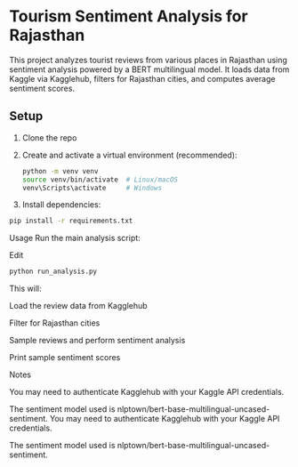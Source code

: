 # Tourism Sentiment Analysis for Rajasthan

This project analyzes tourist reviews from various places in Rajasthan using sentiment analysis powered by a BERT multilingual model. It loads data from Kaggle via Kagglehub, filters for Rajasthan cities, and computes average sentiment scores.

## Setup

1. Clone the repo

2. Create and activate a virtual environment (recommended):

   ```bash
   python -m venv venv
   source venv/bin/activate  # Linux/macOS
   venv\Scripts\activate     # Windows
   ```
   
3. Install dependencies:

```bash
pip install -r requirements.txt
```

Usage
Run the main analysis script:

Edit
```bash
python run_analysis.py
```

This will:

Load the review data from Kagglehub

Filter for Rajasthan cities

Sample reviews and perform sentiment analysis

Print sample sentiment scores

Notes

You may need to authenticate Kagglehub with your Kaggle API credentials.

The sentiment model used is nlptown/bert-base-multilingual-uncased-sentiment.
You may need to authenticate Kagglehub with your Kaggle API credentials.

The sentiment model used is nlptown/bert-base-multilingual-uncased-sentiment.
